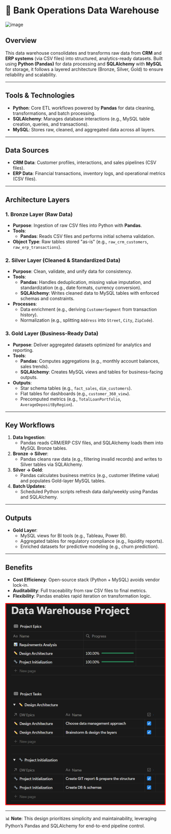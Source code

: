 # 🏦 Bank Operations Data Warehouse

![image](https://github.com/user-attachments/assets/3914b700-a35f-42da-8fb8-c359224195c8)

## Overview  
This data warehouse consolidates and transforms raw data from **CRM** and **ERP systems** (via CSV files) into structured, analytics-ready datasets. Built using **Python (Pandas)** for data processing and **SQLAlchemy** with **MySQL** for storage, it follows a layered architecture (Bronze, Silver, Gold) to ensure reliability and scalability.

---

## Tools & Technologies  
- **Python**: Core ETL workflows powered by **Pandas** for data cleaning, transformations, and batch processing.  
- **SQLAlchemy**: Manages database interactions (e.g., MySQL table creation, queries, and transactions).  
- **MySQL**: Stores raw, cleaned, and aggregated data across all layers.  

---

## Data Sources  
- **CRM Data**: Customer profiles, interactions, and sales pipelines (CSV files).  
- **ERP Data**: Financial transactions, inventory logs, and operational metrics (CSV files).  

---

## Architecture Layers  
### 1. **Bronze Layer (Raw Data)**  
- **Purpose**: Ingestion of raw CSV files into Python with **Pandas**.  
- **Tools**:  
  - **Pandas**: Reads CSV files and performs initial schema validation.   
- **Object Type**: Raw tables stored "as-is" (e.g., `raw_crm_customers`, `raw_erp_transactions`).  

### 2. **Silver Layer (Cleaned & Standardized Data)**  
- **Purpose**: Clean, validate, and unify data for consistency.  
- **Tools**:  
  - **Pandas**: Handles deduplication, missing value imputation, and standardization (e.g., date formats, currency conversion).  
  - **SQLAlchemy**: Writes cleaned data to MySQL tables with enforced schemas and constraints.  
- **Processes**:  
  - Data enrichment (e.g., deriving `CustomerSegment` from transaction history).  
  - Normalization (e.g., splitting `Address` into `Street`, `City`, `ZipCode`).  

### 3. **Gold Layer (Business-Ready Data)**  
- **Purpose**: Deliver aggregated datasets optimized for analytics and reporting.  
- **Tools**:  
  - **Pandas**: Computes aggregations (e.g., monthly account balances, sales trends).  
  - **SQLAlchemy**: Creates MySQL views and tables for business-facing outputs.  
- **Outputs**:  
  - Star schema tables (e.g., `fact_sales`, `dim_customers`).  
  - Flat tables for dashboards (e.g., `customer_360_view`).  
  - Precomputed metrics (e.g., `TotalLoanPortfolio`, `AverageDepositByRegion`).  

---

## Key Workflows  
1. **Data Ingestion**:  
   - Pandas reads CRM/ERP CSV files, and SQLAlchemy loads them into MySQL Bronze tables.  
2. **Bronze → Silver**:  
   - Pandas cleans raw data (e.g., filtering invalid records) and writes to Silver tables via SQLAlchemy.  
3. **Silver → Gold**:  
   - Pandas calculates business metrics (e.g., customer lifetime value) and populates Gold-layer MySQL tables.  
4. **Batch Updates**:  
   - Scheduled Python scripts refresh data daily/weekly using Pandas and SQLAlchemy.  

---

## Outputs  
- **Gold Layer**:  
  - MySQL views for BI tools (e.g., Tableau, Power BI).  
  - Aggregated tables for regulatory compliance (e.g., liquidity reports).  
  - Enriched datasets for predictive modeling (e.g., churn prediction).  

---

## Benefits  
- **Cost Efficiency**: Open-source stack (Python + MySQL) avoids vendor lock-in.  
- **Auditability**: Full traceability from raw CSV files to final metrics.  
- **Flexibility**: Pandas enables rapid iteration on transformation logic.  

![alt text](<Project workspace -1.png>)

--- 

📊 **Note**: This design prioritizes simplicity and maintainability, leveraging Python’s Pandas and SQLAlchemy for end-to-end pipeline control.  
